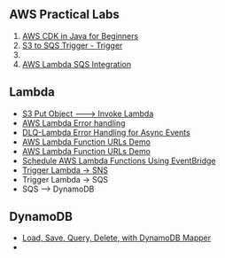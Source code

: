 ## AWS Practical Labs

1. [AWS CDK in Java for Beginners](https://www.youtube.com/watch?v=R7wSTZ54gNk&list=PLLv1Hn1N3bRxgxEX1AIJn8GK_6q_C-FC8)
2. [S3 to SQS Trigger - Trigger](https://www.youtube.com/watch?v=XNO0h61WmzE)
2.
3. [AWS Lambda SQS Integration](https://www.youtube.com/watch?v=L8criflLR20)



## Lambda
- [S3 Put Object ---> Invoke Lambda](https://www.youtube.com/watch?v=3oV4Nj_ruOA&list=PLLv1Hn1N3bRzke3cYLX_yl9CEEr0J0bf7&index=2)
- [AWS Lambda Error handling](https://www.youtube.com/watch?v=CiRs3wA1BXM&list=PLLv1Hn1N3bRzke3cYLX_yl9CEEr0J0bf7&index=3)
- [DLQ-Lambda Error Handling for Async Events](https://www.youtube.com/watch?v=EB2OWQhWhIs&list=PLLv1Hn1N3bRzke3cYLX_yl9CEEr0J0bf7&index=4)
- [AWS Lambda Function URLs Demo ](https://www.youtube.com/watch?v=zAMPNV6F2cI&list=PLLv1Hn1N3bRzke3cYLX_yl9CEEr0J0bf7&index=6)
- [AWS Lambda Function URLs Demo ](https://www.youtube.com/watch?v=zAMPNV6F2cI&list=PLLv1Hn1N3bRzke3cYLX_yl9CEEr0J0bf7&index=7)
- [Schedule AWS Lambda Functions Using EventBridge](https://www.youtube.com/watch?v=-ResiAcM8pg&list=PLLv1Hn1N3bRzke3cYLX_yl9CEEr0J0bf7&index=8)
- [Trigger Lambda -> SNS](https://www.youtube.com/watch?v=Jh_jrcOpF-I&list=PLLv1Hn1N3bRzke3cYLX_yl9CEEr0J0bf7&index=9)
- Trigger Lambda -> SQS
- SQS --> DynamoDB

## DynamoDB
- [Load, Save, Query, Delete, with DynamoDB Mapper](https://www.youtube.com/watch?v=m61Uo_PGwVc)
- 